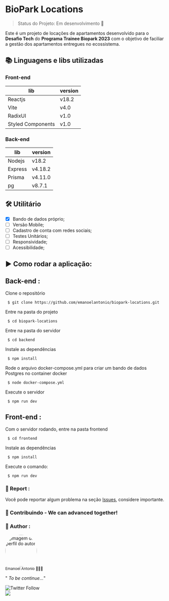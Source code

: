 # BioPark Locations
> Status do Projeto: Em desenvolvimento :construction:

Este é um projeto de locações de apartamentos desenvolvido para o **Desafio Tech** do **Programa Trainee Biopark 2023** com o objetivo de faciliar a gestão dos apartamentos entregues no ecossistema.<br>

## 📚 Linguagens e libs utilizadas
### Front-end
| lib| version|
| ---- | -----|
| Reactjs|  v18.2|
| Vite| v4.0|
| RadixUI| v1.0|
| Styled Components| v1.0|


### Back-end
| lib| version|
| ---- | -----|
| Nodejs|  v18.2|
| Express| v4.18.2|
| Prisma| v4.11.0|
| pg| v8.7.1|

## 🛠️ Utilitário

- [X] Bando de dados próprio;
- [ ] Versão Mobile;
- [ ] Cadastro de conta com redes sociais;
- [ ] Testes Unitários;
- [ ] Responsividade;
- [ ] Acessibilidade;

## ▶️ Como rodar a aplicação:

## Back-end :
Clone o repositório
```
 $ git clone https://github.com/emanoelantonio/biopark-locations.git
```
 Entre na pasta do projeto
```
 $ cd biopark-locations
```
 Entre na pasta do servidor
```
 $ cd backend
```
 Instale as dependências
```
 $ npm install
```
 Rode o arquivo docker-compose.yml para criar um bando de dados Postgres no container docker
```
 $ node docker-compose.yml
```
 Execute o servidor
```
 $ npm run dev
```
## Front-end :
Com o servidor rodando, entre na pasta frontend
```
 $ cd frontend
```
Instale as dependências
```
 $ npm install
```
 Execute o comando:
```
 $ npm run dev
```
### 📑 Report :

Você pode reportar algum problema na seção <a href="https://github.com/emanoelantonio/biopark-locations/issues">Issues</a>, considere importante.

### 🤝 Contribuindo - We can advanced together!


### 🧠 Author :
 <img style="border-radius: 50%;" src="https://avatars2.githubusercontent.com/u/60781248?s=460&u=43dbba3483d275c3d8964df24a8f5139f53dc282&v=4" width="100px;" alt="imagem de perfil do autor"/>
 <br />
 <sub>Emanoel Antonio 👨🏻‍💻</sub>

" _To be continue..._"

 ![Twitter Follow](https://img.shields.io/twitter/follow/DevEmanoel?style=social)</br>
 <a href="https://www.linkedin.com/in/emanoel-antonio-silva/"><img align="center" src="https://img.shields.io/static/v1?label=&message=Linkedin&color=3D008A&style=for-the-badge&logo=linkedin"/></a>
